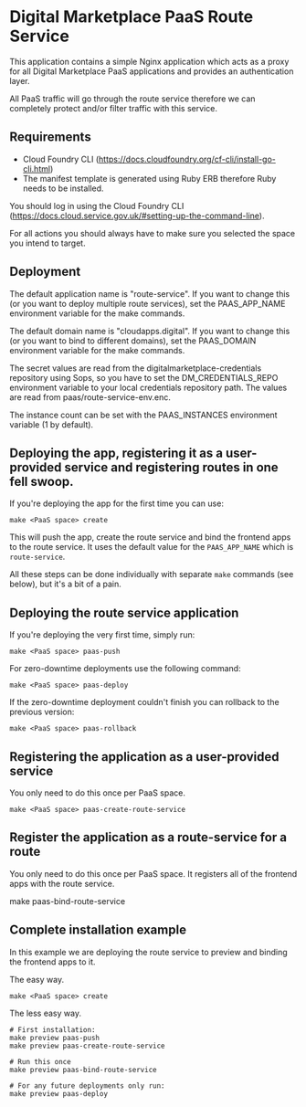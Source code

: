 # Digital Marketplace PaaS Route Service

This application contains a simple Nginx application which acts as a proxy for all Digital Marketplace PaaS applications and provides an authentication layer.

All PaaS traffic will go through the route service therefore we can completely protect and/or filter traffic with this service.

## Requirements

* Cloud Foundry CLI (https://docs.cloudfoundry.org/cf-cli/install-go-cli.html)
* The manifest template is generated using Ruby ERB therefore Ruby needs to be installed.

You should log in using the Cloud Foundry CLI (https://docs.cloud.service.gov.uk/#setting-up-the-command-line).

For all actions you should always have to make sure you selected the space you intend to target.

## Deployment

The default application name is "route-service". If you want to change this (or you want to deploy multiple route services), set the PAAS_APP_NAME environment variable for the make commands.

The default domain name is "cloudapps.digital". If you want to change this (or you want to bind to different domains), set the PAAS_DOMAIN environment variable for the make commands.

The secret values are read from the digitalmarketplace-credentials repository using Sops, so you have to set the DM_CREDENTIALS_REPO environment variable to your local credentials repository path. The values are read from paas/route-service-env.enc.

The instance count can be set with the PAAS_INSTANCES environment variable (1 by default).

## Deploying the app, registering it as a user-provided service and registering routes in one fell swoop.

If you're deploying the app for the first time you can use:

```
make <PaaS space> create
```

This will push the app, create the route service and bind the frontend apps to the route service.
It uses the default value for the `PAAS_APP_NAME` which is `route-service`.

All these steps can be done individually with separate `make` commands (see below), but it's a bit of a pain.


## Deploying the route service application

If you're deploying the very first time, simply run:

```
make <PaaS space> paas-push
```

For zero-downtime deployments use the following command:

```
make <PaaS space> paas-deploy
```

If the zero-downtime deployment couldn't finish you can rollback to the previous version:

```
make <PaaS space> paas-rollback
```

## Registering the application as a user-provided service

You only need to do this once per PaaS space.
```
make <PaaS space> paas-create-route-service
```

## Register the application as a route-service for a route

You only need to do this once per PaaS space. It registers all of the frontend apps with the route service.

make <PaaS space> paas-bind-route-service

## Complete installation example

In this example we are deploying the route service to preview and binding the frontend apps to it.

The easy way.
```
make <PaaS space> create
```

The less easy way.
```
# First installation:
make preview paas-push
make preview paas-create-route-service

# Run this once
make preview paas-bind-route-service

# For any future deployments only run:
make preview paas-deploy
```
